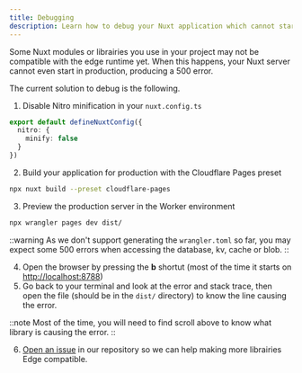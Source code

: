 ```yaml
---
title: Debugging
description: Learn how to debug your Nuxt application which cannot start on Cloudflare Workers / Pages.
---
```


Some Nuxt modules or librairies you use in your project may not be compatible with the edge runtime yet. When this happens, your Nuxt server cannot even start in production, producing a 500 error.

The current solution to debug is the following.

1. Disable Nitro minification in your `nuxt.config.ts`

```ts [nuxt.config.ts]
export default defineNuxtConfig({
  nitro: {
    minify: false
  }
})
```

2. Build your application for production with the Cloudflare Pages preset

```bash [Terminal]
npx nuxt build --preset cloudflare-pages
```

3. Preview the production server in the Worker environment

```bash [Terminal]
npx wrangler pages dev dist/
```

::warning
As we don't support generating the `wrangler.toml` so far, you may expect some 500 errors when accessing the database, kv, cache or blob.
::

4. Open the browser by pressing the **b** shortut (most of the time it starts on <http://localhost:8788>)
5. Go back to your terminal and look at the error and stack trace, then open the file (should be in the `dist/` directory) to know the line causing the error.

::note
Most of the time, you will need to find scroll above to know what library is causing the error.
::

6. [Open an issue](https://github.com/nuxt-hub/core) in our repository so we can help making more librairies Edge compatible.

